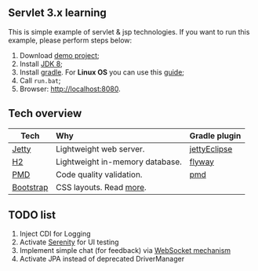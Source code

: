   
## Servlet 3.x learning
This is simple example of servlet & jsp technologies.
If you want to run this example, please perform steps below:

1. Download [demo project](https://github.com/dgroup/Servlets_demo_3.x/archive/master.zip);
2. Install [JDK 8](http://www.oracle.com/technetwork/java/javase/downloads/jdk8-downloads-2133151.html);
2. Install [gradle](https://www.gradle.org/downloads). For **Linux OS** you can use this [guide](https://github.com/dgroup/Servlets_demo/wiki/%5BOS-Linux-Ubuntu%5D-Java-&-Gradle-installation-notes); 
3. Call `run.bat`;
4. Browser: [http://localhost:8080](http://localhost:8080).

## Tech overview
| Tech                               | Why                                               | Gradle plugin |
| ---------------------------------- |:--------------------------------------------------|---------------|
| [Jetty](http://eclipse.org/jetty/) | Lightweight web server.                           | [jettyEclipse](https://github.com/Khoulaiz/gradle-jetty-eclipse-plugin) |
| [H2](http://www.h2database.com/html/main.html) | Lightweight in-memory database.       | [flyway](https://github.com/ben-manes/gradle-flyway-plugin) |
| [PMD](http://pmd.sourceforge.net/) | Code quality validation.                          | [pmd](https://gradle.org/docs/current/userguide/pmd_plugin.html)               |
| [Bootstrap](https://github.com/twbs/bootstrap) | CSS layouts. Read [more](http://www.w3schools.com/bootstrap/).          |               |


## TODO list
1. Inject CDI for Logging
2. Activate [Serenity](http://thucydides.info/docs/serenity-staging/) for UI testing
3. Implement simple chat (for feedback) via [WebSocket mechanism](https://docs.oracle.com/javaee/7/tutorial/websocket002.htm)
4. Activate JPA instead of deprecated DriverManager
